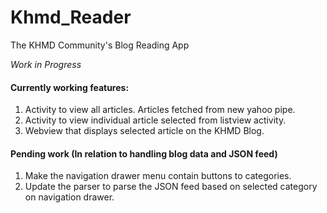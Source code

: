 # Khmd_Reader

The KHMD Community's Blog Reading App
	
*_Work in Progress_*

#### Currently working features:
1. Activity to view all articles. Articles fetched from new yahoo pipe.
2. Activity to view individual article selected from listview activity. 
3. Webview that displays selected article on the KHMD Blog.
										
#### Pending work (In relation to handling blog data and JSON feed)
	
1. Make the navigation drawer menu contain buttons to categories.
2. Update the parser to parse the JSON feed based on selected category on navigation drawer.
	
									
																		

